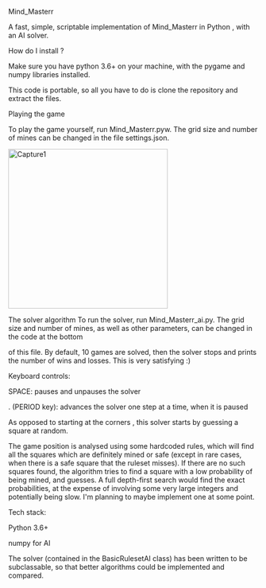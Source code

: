 Mind_Masterr

A fast, simple, scriptable implementation of Mind_Masterr in Python , with an AI solver.

How do I install ?

Make sure you have python 3.6+ on your machine, with the pygame and numpy libraries installed.

This code is portable, so all you have to do is clone the repository and extract the files.

Playing the game

To play the game yourself, run Mind_Masterr.pyw. The grid size and number of mines can be changed in the file settings.json.

 
<img width="321" alt="Capture1" src="https://github.com/user-attachments/assets/801746c2-ed1f-4dd2-83d2-f92fa00beb22">

























The solver algorithm
To run the solver, run Mind_Masterr_ai.py. The grid size and number of mines, as well as other parameters, can be changed in the code at the bottom

of this file. By default, 10 games are solved, then the solver stops and prints the number of wins and losses. This is very satisfying :)

Keyboard controls:

SPACE: pauses and unpauses the solver

. (PERIOD key): advances the solver one step at a time, when it is paused

As opposed to starting at the corners , this solver starts by guessing a square at random.


The game position is analysed using some hardcoded rules, which will find all the squares which are definitely mined or safe (except in rare cases, when there is a safe square that the ruleset misses). If there are no such squares found, the algorithm tries to find a square with a low probability of being mined, and guesses. A full depth-first search would find the exact probabilities, at the expense of involving some very large integers and potentially being slow. I'm planning to maybe implement one at some point.


Tech stack:

Python 3.6+

numpy for AI


The solver (contained in the BasicRulesetAI class) has been written to be subclassable, so that better algorithms could be implemented and compared.


 

